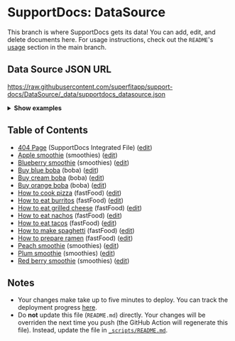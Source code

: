 # SupportDocs: DataSource
This branch is where SupportDocs gets its data! You can add, edit, and delete documents here. For usage instructions, check out the `README`'s [usage](https://github.com/aheze/SupportDocs#using-the-github-repository) section in the main branch.

## Data Source JSON URL
<a href="https://raw.githubusercontent.com/superfitapp/support-docs/DataSource/_data/supportdocs_datasource.json">https://raw.githubusercontent.com/superfitapp/support-docs/DataSource/_data/supportdocs_datasource.json</a>

<details markdown="1">
<summary><strong>Show examples</strong></summary>

<hr>

### SwiftUI
```swift
struct SwiftUIExampleView_MinimalCode: View {
    let dataSource = URL(string: "https://raw.githubusercontent.com/superfitapp/support-docs/DataSource/_data/supportdocs_datasource.json")!
    @State var supportDocsPresented = false
    
    var body: some View {
        Button("Present SupportDocs from SwiftUI!") { supportDocsPresented = true }
        .sheet(isPresented: $supportDocsPresented, content: {
            SupportDocsView(dataSource: dataSource, isPresented: $supportDocsPresented)
        })
    }
}
```

### UIKit
```swift
class UIKitExampleController_MinimalCode: UIViewController {
    /**
    Connect this inside the storyboard.
    
    This is just for demo purposes, so it's not connected yet.
    */
    @IBAction func presentButtonPressed(_ sender: Any) {
        let dataSource = URL(string: "https://raw.githubusercontent.com/superfitapp/support-docs/DataSource/_data/supportdocs_datasource.json")!
    
        let supportDocsViewController = SupportDocsViewController(dataSource: dataSource)
        self.present(supportDocsViewController, animated: true, completion: nil)
    }
}
```

<hr>

</details>

## Table of Contents
- [404 Page](https://superfitapp.github.io/support-docs/404) (SupportDocs Integrated File) ([edit](https://github.com/superfitapp/support-docs/edit/DataSource/support-docs/404.md))
- [Apple smoothie](https://superfitapp.github.io/support-docs/Sample-Smoothies/Apple) (smoothies) ([edit](https://github.com/superfitapp/support-docs/edit/DataSource/Sample-Smoothies/Apple.md))
- [Blueberry smoothie](https://superfitapp.github.io/support-docs/Sample-Smoothies/Blueberry) (smoothies) ([edit](https://github.com/superfitapp/support-docs/edit/DataSource/Sample-Smoothies/Blueberry.md))
- [Buy blue boba](https://superfitapp.github.io/support-docs/Sample-Boba/BuyBlueBoba) (boba) ([edit](https://github.com/superfitapp/support-docs/edit/DataSource/Sample-Boba/BuyBlueBoba.md))
- [Buy cream boba](https://superfitapp.github.io/support-docs/Sample-Boba/BuyCreamBoba) (boba) ([edit](https://github.com/superfitapp/support-docs/edit/DataSource/Sample-Boba/BuyCreamBoba.md))
- [Buy orange boba](https://superfitapp.github.io/support-docs/Sample-Boba/BuyOrangeBoba) (boba) ([edit](https://github.com/superfitapp/support-docs/edit/DataSource/Sample-Boba/BuyOrangeBoba.md))
- [How to cook pizza](https://superfitapp.github.io/support-docs/Sample-FastFood/HowToCookPizza) (fastFood) ([edit](https://github.com/superfitapp/support-docs/edit/DataSource/Sample-FastFood/HowToCookPizza.md))
- [How to eat burritos](https://superfitapp.github.io/support-docs/Sample-FastFood/HowToEatBurritos) (fastFood) ([edit](https://github.com/superfitapp/support-docs/edit/DataSource/Sample-FastFood/HowToEatBurritos.md))
- [How to eat grilled cheese](https://superfitapp.github.io/support-docs/Sample-FastFood/HowToEatGrilledCheese) (fastFood) ([edit](https://github.com/superfitapp/support-docs/edit/DataSource/Sample-FastFood/HowToEatGrilledCheese.md))
- [How to eat nachos](https://superfitapp.github.io/support-docs/Sample-FastFood/HowToEatNachos) (fastFood) ([edit](https://github.com/superfitapp/support-docs/edit/DataSource/Sample-FastFood/HowToEatNachos.md))
- [How to eat tacos](https://superfitapp.github.io/support-docs/Sample-FastFood/HowToEatTacos) (fastFood) ([edit](https://github.com/superfitapp/support-docs/edit/DataSource/Sample-FastFood/HowToEatTacos.md))
- [How to make spaghetti](https://superfitapp.github.io/support-docs/Sample-FastFood/HowToMakeSpaghetti) (fastFood) ([edit](https://github.com/superfitapp/support-docs/edit/DataSource/Sample-FastFood/HowToMakeSpaghetti.md))
- [How to prepare ramen](https://superfitapp.github.io/support-docs/Sample-FastFood/HowToPrepareRamen) (fastFood) ([edit](https://github.com/superfitapp/support-docs/edit/DataSource/Sample-FastFood/HowToPrepareRamen.md))
- [Peach smoothie](https://superfitapp.github.io/support-docs/Sample-Smoothies/Peach) (smoothies) ([edit](https://github.com/superfitapp/support-docs/edit/DataSource/Sample-Smoothies/Peach.md))
- [Plum smoothie](https://superfitapp.github.io/support-docs/Sample-Smoothies/Plum) (smoothies) ([edit](https://github.com/superfitapp/support-docs/edit/DataSource/Sample-Smoothies/Plum.md))
- [Red berry smoothie](https://superfitapp.github.io/support-docs/Sample-Smoothies/RedBerries) (smoothies) ([edit](https://github.com/superfitapp/support-docs/edit/DataSource/Sample-Smoothies/RedBerries.md))


## Notes
- Your changes make take up to five minutes to deploy. You can track the deployment progress [here](https://github.com/superfitapp/support-docs/deployments/activity_log?environment=github-pages).
- Do **not** update this file (`README.md`) directly. Your changes will be overriden the next time you push (the GitHub Action will regenerate this file). Instead, update the file in [`_scripts/README.md`](https://github.com/superfitapp/support-docs/edit/DataSource/_scripts/README.md). 